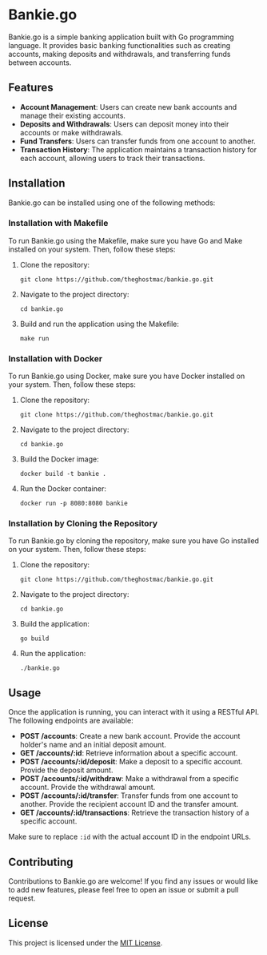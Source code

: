 # Bankie.go

Bankie.go is a simple banking application built with Go programming language. It provides basic banking functionalities such as creating accounts, making deposits and withdrawals, and transferring funds between accounts.

## Features

- **Account Management**: Users can create new bank accounts and manage their existing accounts.
- **Deposits and Withdrawals**: Users can deposit money into their accounts or make withdrawals.
- **Fund Transfers**: Users can transfer funds from one account to another.
- **Transaction History**: The application maintains a transaction history for each account, allowing users to track their transactions.

## Installation

Bankie.go can be installed using one of the following methods:

### Installation with Makefile

To run Bankie.go using the Makefile, make sure you have Go and Make installed on your system. Then, follow these steps:

1. Clone the repository:
   ```shell
   git clone https://github.com/theghostmac/bankie.go.git
   ```
2. Navigate to the project directory:
   ```shell
   cd bankie.go
   ```
3. Build and run the application using the Makefile:
   ```shell
   make run
   ```

### Installation with Docker

To run Bankie.go using Docker, make sure you have Docker installed on your system. Then, follow these steps:

1. Clone the repository:
   ```shell
   git clone https://github.com/theghostmac/bankie.go.git
   ```
2. Navigate to the project directory:
   ```shell
   cd bankie.go
   ```
3. Build the Docker image:
   ```shell
   docker build -t bankie .
   ```
4. Run the Docker container:
   ```shell
   docker run -p 8080:8080 bankie
   ```

### Installation by Cloning the Repository

To run Bankie.go by cloning the repository, make sure you have Go installed on your system. Then, follow these steps:

1. Clone the repository:
   ```shell
   git clone https://github.com/theghostmac/bankie.go.git
   ```
2. Navigate to the project directory:
   ```shell
   cd bankie.go
   ```
3. Build the application:
   ```shell
   go build
   ```
4. Run the application:
   ```shell
   ./bankie.go
   ```

## Usage

Once the application is running, you can interact with it using a RESTful API. The following endpoints are available:

- **POST /accounts**: Create a new bank account. Provide the account holder's name and an initial deposit amount.
- **GET /accounts/:id**: Retrieve information about a specific account.
- **POST /accounts/:id/deposit**: Make a deposit to a specific account. Provide the deposit amount.
- **POST /accounts/:id/withdraw**: Make a withdrawal from a specific account. Provide the withdrawal amount.
- **POST /accounts/:id/transfer**: Transfer funds from one account to another. Provide the recipient account ID and the transfer amount.
- **GET /accounts/:id/transactions**: Retrieve the transaction history of a specific account.

Make sure to replace `:id` with the actual account ID in the endpoint URLs.

## Contributing

Contributions to Bankie.go are welcome! If you find any issues or would like to add new features, please feel free to open an issue or submit a pull request.

## License

This project is licensed under the [MIT License](#).
